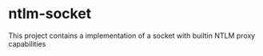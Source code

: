 # ntlm-socket
This project contains a implementation of a socket with builtin NTLM proxy capabilities
